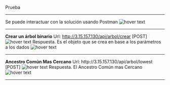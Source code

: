 Prueba <hr/>
Se puede interactuar con la solución usando Postman <img src="https://s3.us-east-2.amazonaws.com/utilidades.celispsn/arbolbinario_prueba/CapturaEndpointThree.png" title="hover text"><hr/>
<b>Crear un árbol binario</b> Url: http://3.15.157.130/api/arbol/crear [POST]
<img src="https://s3.us-east-2.amazonaws.com/utilidades.celispsn/arbolbinario_prueba/CapturaEndpointOne.png" title="hover text">
Respuesta. Es el objeto que se crea en base a los parámetros a los dados
<img src="https://s3.us-east-2.amazonaws.com/utilidades.celispsn/arbolbinario_prueba/CapturaEndpointTwo.png" title="hover text">
<hr/>
<b>Ancestro Común Mas Cercano</b> Url: http://3.15.157.130/api/arbol/lowest [POST]
<img src="https://s3.us-east-2.amazonaws.com/utilidades.celispsn/arbolbinario_prueba/CapturaEndpointFour.png" title="hover text">
Respuesta. El Ancestro Común mas Cercano
<img src="https://s3.us-east-2.amazonaws.com/utilidades.celispsn/arbolbinario_prueba/CapturaEndpointFive.png" title="hover text">
<hr/>